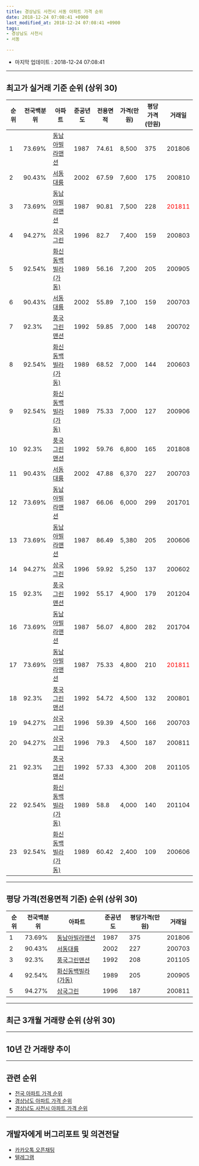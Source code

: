 ```yaml
---
title: 경상남도 사천시 서동 아파트 가격 순위
date: 2018-12-24 07:08:41 +0900
last_modified_at: 2018-12-24 07:08:41 +0900
tags:
- 경상남도 사천시
- 서동

---
```


* 마지막 업데이트 : 2018-12-24 07:08:41

---

## 최고가 실거래 기준 순위 (상위 30)


|순위|전국백분위|아파트|준공년도|전용면적|가격(만원)|평당가격(만원)|거래일|
|---|---|---|---|---|---|---|---|
|1|73.69%|[동남아빌라맨션](https://search.naver.com/search.naver?query=%EA%B2%BD%EC%83%81%EB%82%A8%EB%8F%84+%EC%82%AC%EC%B2%9C%EC%8B%9C+%EC%84%9C%EB%8F%99+%EB%8F%99%EB%82%A8%EC%95%84%EB%B9%8C%EB%9D%BC%EB%A7%A8%EC%85%98)|1987|74.61|8,500|375|201806|
|2|90.43%|[서동대륭](https://search.naver.com/search.naver?query=%EA%B2%BD%EC%83%81%EB%82%A8%EB%8F%84+%EC%82%AC%EC%B2%9C%EC%8B%9C+%EC%84%9C%EB%8F%99+%EC%84%9C%EB%8F%99%EB%8C%80%EB%A5%AD)|2002|67.59|7,600|175|200810|
|3|73.69%|[동남아빌라맨션](https://search.naver.com/search.naver?query=%EA%B2%BD%EC%83%81%EB%82%A8%EB%8F%84+%EC%82%AC%EC%B2%9C%EC%8B%9C+%EC%84%9C%EB%8F%99+%EB%8F%99%EB%82%A8%EC%95%84%EB%B9%8C%EB%9D%BC%EB%A7%A8%EC%85%98)|1987|90.81|7,500|228|<span style="color:red">201811</span>|
|4|94.27%|[삼국그린](https://search.naver.com/search.naver?query=%EA%B2%BD%EC%83%81%EB%82%A8%EB%8F%84+%EC%82%AC%EC%B2%9C%EC%8B%9C+%EC%84%9C%EB%8F%99+%EC%82%BC%EA%B5%AD%EA%B7%B8%EB%A6%B0)|1996|82.7|7,400|159|200803|
|5|92.54%|[화신동백빌라(가동)](https://search.naver.com/search.naver?query=%EA%B2%BD%EC%83%81%EB%82%A8%EB%8F%84+%EC%82%AC%EC%B2%9C%EC%8B%9C+%EC%84%9C%EB%8F%99+%ED%99%94%EC%8B%A0%EB%8F%99%EB%B0%B1%EB%B9%8C%EB%9D%BC%28%EA%B0%80%EB%8F%99%29)|1989|56.16|7,200|205|200905|
|6|90.43%|[서동대륭](https://search.naver.com/search.naver?query=%EA%B2%BD%EC%83%81%EB%82%A8%EB%8F%84+%EC%82%AC%EC%B2%9C%EC%8B%9C+%EC%84%9C%EB%8F%99+%EC%84%9C%EB%8F%99%EB%8C%80%EB%A5%AD)|2002|55.89|7,100|159|200703|
|7|92.3%|[풍국그린맨션](https://search.naver.com/search.naver?query=%EA%B2%BD%EC%83%81%EB%82%A8%EB%8F%84+%EC%82%AC%EC%B2%9C%EC%8B%9C+%EC%84%9C%EB%8F%99+%ED%92%8D%EA%B5%AD%EA%B7%B8%EB%A6%B0%EB%A7%A8%EC%85%98)|1992|59.85|7,000|148|200702|
|8|92.54%|[화신동백빌라(가동)](https://search.naver.com/search.naver?query=%EA%B2%BD%EC%83%81%EB%82%A8%EB%8F%84+%EC%82%AC%EC%B2%9C%EC%8B%9C+%EC%84%9C%EB%8F%99+%ED%99%94%EC%8B%A0%EB%8F%99%EB%B0%B1%EB%B9%8C%EB%9D%BC%28%EA%B0%80%EB%8F%99%29)|1989|68.52|7,000|144|200603|
|9|92.54%|[화신동백빌라(가동)](https://search.naver.com/search.naver?query=%EA%B2%BD%EC%83%81%EB%82%A8%EB%8F%84+%EC%82%AC%EC%B2%9C%EC%8B%9C+%EC%84%9C%EB%8F%99+%ED%99%94%EC%8B%A0%EB%8F%99%EB%B0%B1%EB%B9%8C%EB%9D%BC%28%EA%B0%80%EB%8F%99%29)|1989|75.33|7,000|127|200906|
|10|92.3%|[풍국그린맨션](https://search.naver.com/search.naver?query=%EA%B2%BD%EC%83%81%EB%82%A8%EB%8F%84+%EC%82%AC%EC%B2%9C%EC%8B%9C+%EC%84%9C%EB%8F%99+%ED%92%8D%EA%B5%AD%EA%B7%B8%EB%A6%B0%EB%A7%A8%EC%85%98)|1992|59.76|6,800|165|201808|
|11|90.43%|[서동대륭](https://search.naver.com/search.naver?query=%EA%B2%BD%EC%83%81%EB%82%A8%EB%8F%84+%EC%82%AC%EC%B2%9C%EC%8B%9C+%EC%84%9C%EB%8F%99+%EC%84%9C%EB%8F%99%EB%8C%80%EB%A5%AD)|2002|47.88|6,370|227|200703|
|12|73.69%|[동남아빌라맨션](https://search.naver.com/search.naver?query=%EA%B2%BD%EC%83%81%EB%82%A8%EB%8F%84+%EC%82%AC%EC%B2%9C%EC%8B%9C+%EC%84%9C%EB%8F%99+%EB%8F%99%EB%82%A8%EC%95%84%EB%B9%8C%EB%9D%BC%EB%A7%A8%EC%85%98)|1987|66.06|6,000|299|201701|
|13|73.69%|[동남아빌라맨션](https://search.naver.com/search.naver?query=%EA%B2%BD%EC%83%81%EB%82%A8%EB%8F%84+%EC%82%AC%EC%B2%9C%EC%8B%9C+%EC%84%9C%EB%8F%99+%EB%8F%99%EB%82%A8%EC%95%84%EB%B9%8C%EB%9D%BC%EB%A7%A8%EC%85%98)|1987|86.49|5,380|205|200606|
|14|94.27%|[삼국그린](https://search.naver.com/search.naver?query=%EA%B2%BD%EC%83%81%EB%82%A8%EB%8F%84+%EC%82%AC%EC%B2%9C%EC%8B%9C+%EC%84%9C%EB%8F%99+%EC%82%BC%EA%B5%AD%EA%B7%B8%EB%A6%B0)|1996|59.92|5,250|137|200602|
|15|92.3%|[풍국그린맨션](https://search.naver.com/search.naver?query=%EA%B2%BD%EC%83%81%EB%82%A8%EB%8F%84+%EC%82%AC%EC%B2%9C%EC%8B%9C+%EC%84%9C%EB%8F%99+%ED%92%8D%EA%B5%AD%EA%B7%B8%EB%A6%B0%EB%A7%A8%EC%85%98)|1992|55.17|4,900|179|201204|
|16|73.69%|[동남아빌라맨션](https://search.naver.com/search.naver?query=%EA%B2%BD%EC%83%81%EB%82%A8%EB%8F%84+%EC%82%AC%EC%B2%9C%EC%8B%9C+%EC%84%9C%EB%8F%99+%EB%8F%99%EB%82%A8%EC%95%84%EB%B9%8C%EB%9D%BC%EB%A7%A8%EC%85%98)|1987|56.07|4,800|282|201704|
|17|73.69%|[동남아빌라맨션](https://search.naver.com/search.naver?query=%EA%B2%BD%EC%83%81%EB%82%A8%EB%8F%84+%EC%82%AC%EC%B2%9C%EC%8B%9C+%EC%84%9C%EB%8F%99+%EB%8F%99%EB%82%A8%EC%95%84%EB%B9%8C%EB%9D%BC%EB%A7%A8%EC%85%98)|1987|75.33|4,800|210|<span style="color:red">201811</span>|
|18|92.3%|[풍국그린맨션](https://search.naver.com/search.naver?query=%EA%B2%BD%EC%83%81%EB%82%A8%EB%8F%84+%EC%82%AC%EC%B2%9C%EC%8B%9C+%EC%84%9C%EB%8F%99+%ED%92%8D%EA%B5%AD%EA%B7%B8%EB%A6%B0%EB%A7%A8%EC%85%98)|1992|54.72|4,500|132|200801|
|19|94.27%|[삼국그린](https://search.naver.com/search.naver?query=%EA%B2%BD%EC%83%81%EB%82%A8%EB%8F%84+%EC%82%AC%EC%B2%9C%EC%8B%9C+%EC%84%9C%EB%8F%99+%EC%82%BC%EA%B5%AD%EA%B7%B8%EB%A6%B0)|1996|59.39|4,500|166|200703|
|20|94.27%|[삼국그린](https://search.naver.com/search.naver?query=%EA%B2%BD%EC%83%81%EB%82%A8%EB%8F%84+%EC%82%AC%EC%B2%9C%EC%8B%9C+%EC%84%9C%EB%8F%99+%EC%82%BC%EA%B5%AD%EA%B7%B8%EB%A6%B0)|1996|79.3|4,500|187|200811|
|21|92.3%|[풍국그린맨션](https://search.naver.com/search.naver?query=%EA%B2%BD%EC%83%81%EB%82%A8%EB%8F%84+%EC%82%AC%EC%B2%9C%EC%8B%9C+%EC%84%9C%EB%8F%99+%ED%92%8D%EA%B5%AD%EA%B7%B8%EB%A6%B0%EB%A7%A8%EC%85%98)|1992|57.33|4,300|208|201105|
|22|92.54%|[화신동백빌라(가동)](https://search.naver.com/search.naver?query=%EA%B2%BD%EC%83%81%EB%82%A8%EB%8F%84+%EC%82%AC%EC%B2%9C%EC%8B%9C+%EC%84%9C%EB%8F%99+%ED%99%94%EC%8B%A0%EB%8F%99%EB%B0%B1%EB%B9%8C%EB%9D%BC%28%EA%B0%80%EB%8F%99%29)|1989|58.8|4,000|140|201104|
|23|92.54%|[화신동백빌라(가동)](https://search.naver.com/search.naver?query=%EA%B2%BD%EC%83%81%EB%82%A8%EB%8F%84+%EC%82%AC%EC%B2%9C%EC%8B%9C+%EC%84%9C%EB%8F%99+%ED%99%94%EC%8B%A0%EB%8F%99%EB%B0%B1%EB%B9%8C%EB%9D%BC%28%EA%B0%80%EB%8F%99%29)|1989|60.42|2,400|109|200606|


---

## 평당 가격(전용면적 기준) 순위 (상위 30)


|순위|전국백분위|아파트|준공년도|평당가격(만원)|거래일|
|---|---|---|---|---|---|
|1|73.69%|[동남아빌라맨션](https://search.naver.com/search.naver?query=%EA%B2%BD%EC%83%81%EB%82%A8%EB%8F%84+%EC%82%AC%EC%B2%9C%EC%8B%9C+%EC%84%9C%EB%8F%99+%EB%8F%99%EB%82%A8%EC%95%84%EB%B9%8C%EB%9D%BC%EB%A7%A8%EC%85%98)|1987|375|201806|
|2|90.43%|[서동대륭](https://search.naver.com/search.naver?query=%EA%B2%BD%EC%83%81%EB%82%A8%EB%8F%84+%EC%82%AC%EC%B2%9C%EC%8B%9C+%EC%84%9C%EB%8F%99+%EC%84%9C%EB%8F%99%EB%8C%80%EB%A5%AD)|2002|227|200703|
|3|92.3%|[풍국그린맨션](https://search.naver.com/search.naver?query=%EA%B2%BD%EC%83%81%EB%82%A8%EB%8F%84+%EC%82%AC%EC%B2%9C%EC%8B%9C+%EC%84%9C%EB%8F%99+%ED%92%8D%EA%B5%AD%EA%B7%B8%EB%A6%B0%EB%A7%A8%EC%85%98)|1992|208|201105|
|4|92.54%|[화신동백빌라(가동)](https://search.naver.com/search.naver?query=%EA%B2%BD%EC%83%81%EB%82%A8%EB%8F%84+%EC%82%AC%EC%B2%9C%EC%8B%9C+%EC%84%9C%EB%8F%99+%ED%99%94%EC%8B%A0%EB%8F%99%EB%B0%B1%EB%B9%8C%EB%9D%BC%28%EA%B0%80%EB%8F%99%29)|1989|205|200905|
|5|94.27%|[삼국그린](https://search.naver.com/search.naver?query=%EA%B2%BD%EC%83%81%EB%82%A8%EB%8F%84+%EC%82%AC%EC%B2%9C%EC%8B%9C+%EC%84%9C%EB%8F%99+%EC%82%BC%EA%B5%AD%EA%B7%B8%EB%A6%B0)|1996|187|200811|


---

## 최근 3개월 거래량 순위 (상위 30)


<div style="width:100%;">
    <canvas id="deal_count_ranking" height="250"></canvas>
</div>


<script>
new Chart(document.getElementById("deal_count_ranking"), {
    type: 'horizontalBar',
    data: {
        labels: ['동남아빌라맨션', '풍국그린맨션', '서동대륭'],
        datasets: [{
            label: '실거래 수',
            data: [3, 2, 1],
            borderColor: "rgba(255, 0, 128, 1)",
            backgroundColor: "rgba(255, 0, 128, 0.5)",
            fill: false,
        }]
    },
    options: {
        responsive: true,
        title: {
            display: true,
            text: '최근 3개월 거래량 순위'
        },
        tooltips: {
            mode: 'index',
            intersect: false,
            callbacks: {
                title: function(tooltipItems, data) {
                    return "실거래 수:";
                },
                label: function(tooltipItem, data) {
                    return data.labels[tooltipItem.index] + ": " + tooltipItem.xLabel;
                }
            }
        },
        hover: {
            mode: 'nearest',
            intersect: true
        },
        scales: {
            xAxes: [{
                display: true,
                scaleLabel: {
                    display: true,
                    labelString: '실거래 수'
                },
                ticks: {
                    suggestedMin: 0,
                }
            }],
            yAxes: [{
                display: true,
                ticks: {
                    autoSkip: false,
                    callback: function(value, index, values) {
                        if (value.length > 15)
                            return value.substr(0, 13) + "...";
                        else
                            return value;
                    }
                },
                scaleLabel: {
                    display: false,
                }
            }]
        }
    }
});

</script>


---

## 10년 간 거래량 추이


<div style="width:100%;">
    <canvas id="deal_progress" height="250"></canvas>
</div>

<script>
new Chart(document.getElementById("deal_progress"), {
    type: 'line',
    data: {
        labels: ['200812','200901','200902','200903','200904','200905','200906','200907','200908','200909','200910','200911','200912','201001','201002','201003','201004','201005','201006','201007','201008','201009','201010','201011','201012','201101','201102','201103','201104','201105','201106','201107','201108','201109','201110','201111','201112','201201','201202','201203','201204','201205','201206','201207','201208','201209','201210','201211','201212','201301','201302','201303','201304','201305','201306','201307','201308','201309','201310','201311','201312','201401','201402','201403','201404','201405','201406','201407','201408','201409','201410','201411','201412','201501','201502','201503','201504','201505','201506','201507','201508','201509','201510','201511','201512','201601','201602','201603','201604','201605','201606','201607','201608','201609','201610','201611','201612','201701','201702','201703','201704','201705','201706','201707','201708','201709','201710','201711','201712','201801','201802','201803','201804','201805','201806','201807','201808','201809','201810','201811','201812'],
        datasets: [{
            label: '실거래 수',
            pointRadius: 1,
            data: [2, 0, 2, 0, 3, 1, 3, 0, 0, 1, 1, 0, 2, 1, 0, 1, 1, 2, 0, 0, 1, 1, 1, 1, 2, 0, 0, 0, 2, 4, 1, 0, 0, 0, 0, 1, 0, 2, 1, 0, 3, 2, 0, 2, 1, 0, 1, 3, 0, 0, 1, 0, 0, 0, 2, 1, 1, 0, 0, 1, 1, 0, 0, 1, 2, 0, 0, 2, 0, 0, 2, 0, 2, 1, 1, 1, 0, 0, 2, 2, 0, 0, 0, 2, 0, 0, 1, 1, 0, 1, 1, 2, 1, 1, 1, 1, 4, 1, 1, 0, 1, 0, 0, 1, 0, 0, 1, 0, 1, 1, 0, 2, 1, 0, 1, 0, 2, 0, 3, 3, 0],
            borderColor: "rgba(255, 201, 14, 1)",
            backgroundColor: "rgba(255, 201, 14, 0.5)",
            fill: true,
        }]
    },
    options: {
        responsive: true,
        title: {
            display: true,
            text: '10년간 거래량 추이'
        },
        tooltips: {
            mode: 'index',
            intersect: false,
        },
        hover: {
            mode: 'nearest',
            intersect: true
        },
        scales: {
            xAxes: [{
                display: true,
                scaleLabel: {
                    display: true,
                    labelString: '년/월'
                }
            }],
            yAxes: [{
                display: true,
                ticks: {
                    suggestedMin: 0,
                },
                scaleLabel: {
                    display: true,
                    labelString: '실거래 수'
                }
            }]
        }
    }
});

</script>


---

## 관련 순위

- [전국 아파트 가격 순위](https://inasie.github.io/apt-ranking/전국)
- [경상남도 아파트 가격 순위](https://inasie.github.io/apt-ranking/경상남도)
- [경상남도 사천시 아파트 가격 순위](https://inasie.github.io/apt-ranking/경상남도-사천시)


---

## 개발자에게 버그리포트 및 의견전달

- [카카오톡 오픈채팅](https://open.kakao.com/o/gLJUAP4)
- [텔레그램](https://t.me/inasie)

